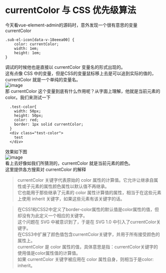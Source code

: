 # currentColor 与 CSS 优先级算法

今天看vue-element-admin的源码时，意外发现一个很有意思的变量 currentColor
```
.sub-el-icon[data-v-18eeea00] {
    color: currentColor;
    width: 1em;
    height: 1em;
}
```
调试的时候他也是直接以 currentColor 变量名的形式出现的。  
这有点像 CSS 中的变量，但是CSS的变量鼠标移上去是可以追到实际的值的，currentColor 就是一个单纯的变量名。  
![image](https://github.com/Chellyyy/HelloFE/blob/master/demo/currentColor/1.png?raw=true)   
那 currentColor 这个变量到底有什么作用呢？从字面上理解，他就是当前元素的color。我们来测试一下  
```
  .test-color{
    width: 50px;
    height: 50px;
    color: red;
    border: 1px solid currentColor;
  }
  <div class="test-color">
    test
  </div>
```
效果如下图  
![image](https://github.com/Chellyyy/HelloFE/blob/master/demo/currentColor/2.png?raw=true)  
看上去好像如我们所猜测的，currentColor 就是当前元素的颜色。  
这里提供各方搜索对 currentColor 的解释  
> currentColor 关键字代表原始的 color 属性的计算值。它允许让继承自属性或子元素的属性颜色属性以默认值不再继承。  
它也能用于那些继承了元素的 color 属性计算值的属性，相当于在这些元素上使用 inherit 关键字，如果这些元素有该关键字的话。  

>在CSS1和CSS2中定义了border-color属性的默认值是color属性的值，但却没有为此定义一个相应的关键字。  
这个问题在 SVG 中被意识到了，于是在 SVG 1.0 中引入了currentColor关键字。  
在CSS3中扩展了颜色值包含currentColor关键字，并用于所有接受颜色的属性上。  
currentColor 是 color 属性的值，具体意思是指：currentColor关键字的使用值是color属性值的计算值。  
如果 currentColor 关键字被应用在 color 属性自身，则相当于是color: inherit。  



